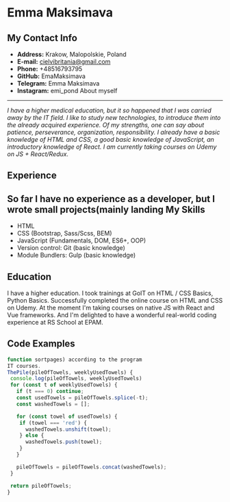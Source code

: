  Emma Maksimava
 ==============
 My Contact Info
 ---------------
 * **Address:** Krakow, Malopolskie, Poland
 * **E-mail:** cielvibritania@gmail.com
 * **Phone:** +48516793795
 * **GitHub:** EmaMaksimava
 * **Telegram:** Emma Maksimava
 * **Instagram:** emi_pond
 About myself
 ------------
 _I have a higher medical education, but it so happened that I was carried away by the IT field. I like to study new technologies, to introduce them into the already acquired experience. Of my strengths, one can say about patience, perseverance, organization, responsibility. I already have a basic knowledge of HTML and CSS, a good basic knowledge of JavaScript, an introductory knowledge of React. I am currently taking courses on Udemy on JS + React/Redux._

 Experience
 ----------
 So far I have no experience as a developer, but I wrote small projects(mainly landing My Skills
 ---------
 * HTML
 * CSS (Bootstrap, Sass/Scss, BEM)
 * JavaScript (Fundamentals, DOM, ES6+, OOP)
 * Version control: Git (basic knowledge)
 * Module Bundlers: Gulp (basic knowledge)


Education
 ---------
 I have a higher education. I took trainings at GoIT on HTML / CSS Basics, Python Basics. Successfully completed the online course on HTML and CSS on Udemy. At the moment I'm taking courses on native JS with React and Vue frameworks. And I'm delighted to have a wonderful real-world coding experience at RS School at EPAM.

 Code Examples
 -------------
 ``` javascript
 function sortpages) according to the program
 IT courses.
 ThePile(pileOfTowels, weeklyUsedTowels) {
  console.log(pileOfTowels, weeklyUsedTowels)
  for (const t of weeklyUsedTowels) {
    if (t === 0) continue;
    const usedTowels = pileOfTowels.splice(-t);
    const washedTowels = [];

    for (const towel of usedTowels) {
     if (towel === 'red') {
       washedTowels.unshift(towel);
     } else {
       washedTowels.push(towel);
     }
    }

    pileOfTowels = pileOfTowels.concat(washedTowels);
  }

  return pileOfTowels;
 }
```